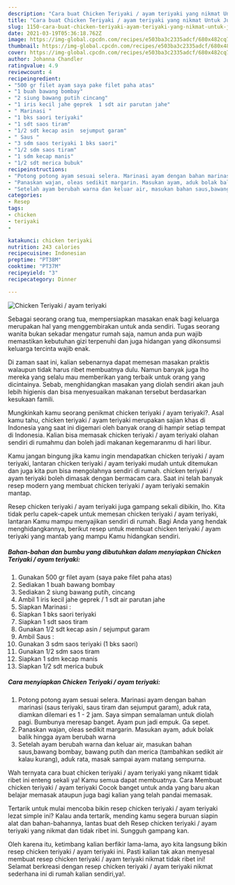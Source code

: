 ```yaml
---
description: "Cara buat Chicken Teriyaki / ayam teriyaki yang nikmat Untuk Jualan"
title: "Cara buat Chicken Teriyaki / ayam teriyaki yang nikmat Untuk Jualan"
slug: 1150-cara-buat-chicken-teriyaki-ayam-teriyaki-yang-nikmat-untuk-jualan
date: 2021-03-19T05:36:18.762Z
image: https://img-global.cpcdn.com/recipes/e503ba3c2335adcf/680x482cq70/chicken-teriyaki-ayam-teriyaki-foto-resep-utama.jpg
thumbnail: https://img-global.cpcdn.com/recipes/e503ba3c2335adcf/680x482cq70/chicken-teriyaki-ayam-teriyaki-foto-resep-utama.jpg
cover: https://img-global.cpcdn.com/recipes/e503ba3c2335adcf/680x482cq70/chicken-teriyaki-ayam-teriyaki-foto-resep-utama.jpg
author: Johanna Chandler
ratingvalue: 4.9
reviewcount: 4
recipeingredient:
- "500 gr filet ayam saya pake filet paha atas"
- "1 buah bawang bombay"
- "2 siung bawang putih cincang"
- "1 iris kecil jahe geprek  1 sdt air parutan jahe"
- " Marinasi "
- "1 bks saori teriyaki"
- "1 sdt saos tiram"
- "1/2 sdt kecap asin  sejumput garam"
- " Saus "
- "3 sdm saos teriyaki 1 bks saori"
- "1/2 sdm saos tiram"
- "1 sdm kecap manis"
- "1/2 sdt merica bubuk"
recipeinstructions:
- "Potong potong ayam sesuai selera. Marinasi ayam dengan bahan marinasi (saus teriyaki, saus tiram dan sejumput garam), aduk rata, diamkan dilemari es 1 - 2 jam. Saya simpan semalaman untuk diolah pagi. Bumbunya meresap banget. Ayam pun jadi empuk. Ga sepet."
- "Panaskan wajan, oleas sedikit margarin. Masukan ayam, aduk bolak balik hingga ayam berubah warna"
- "Setelah ayam berubah warna dan keluar air, masukan bahan saus,bawang bombay, bawang putih dan merica (tambahkan sedikit air kalau kurang), aduk rata, masak sampai ayam matang sempurna."
categories:
- Resep
tags:
- chicken
- teriyaki
- 

katakunci: chicken teriyaki  
nutrition: 243 calories
recipecuisine: Indonesian
preptime: "PT38M"
cooktime: "PT37M"
recipeyield: "3"
recipecategory: Dinner

---
```



![Chicken Teriyaki / ayam teriyaki](https://img-global.cpcdn.com/recipes/e503ba3c2335adcf/680x482cq70/chicken-teriyaki-ayam-teriyaki-foto-resep-utama.jpg)

Sebagai seorang orang tua, mempersiapkan masakan enak bagi keluarga merupakan hal yang menggembirakan untuk anda sendiri. Tugas seorang  wanita bukan sekadar mengatur rumah saja, namun anda pun wajib memastikan kebutuhan gizi terpenuhi dan juga hidangan yang dikonsumsi keluarga tercinta wajib enak.

Di zaman  saat ini, kalian sebenarnya dapat memesan masakan praktis walaupun tidak harus ribet membuatnya dulu. Namun banyak juga lho mereka yang selalu mau memberikan yang terbaik untuk orang yang dicintainya. Sebab, menghidangkan masakan yang diolah sendiri akan jauh lebih higienis dan bisa menyesuaikan makanan tersebut berdasarkan kesukaan famili. 



Mungkinkah kamu seorang penikmat chicken teriyaki / ayam teriyaki?. Asal kamu tahu, chicken teriyaki / ayam teriyaki merupakan sajian khas di Indonesia yang saat ini digemari oleh banyak orang di hampir setiap tempat di Indonesia. Kalian bisa memasak chicken teriyaki / ayam teriyaki olahan sendiri di rumahmu dan boleh jadi makanan kegemaranmu di hari libur.

Kamu jangan bingung jika kamu ingin mendapatkan chicken teriyaki / ayam teriyaki, lantaran chicken teriyaki / ayam teriyaki mudah untuk ditemukan dan juga kita pun bisa mengolahnya sendiri di rumah. chicken teriyaki / ayam teriyaki boleh dimasak dengan bermacam cara. Saat ini telah banyak resep modern yang membuat chicken teriyaki / ayam teriyaki semakin mantap.

Resep chicken teriyaki / ayam teriyaki juga gampang sekali dibikin, lho. Kita tidak perlu capek-capek untuk memesan chicken teriyaki / ayam teriyaki, lantaran Kamu mampu menyajikan sendiri di rumah. Bagi Anda yang hendak menghidangkannya, berikut resep untuk membuat chicken teriyaki / ayam teriyaki yang mantab yang mampu Kamu hidangkan sendiri.

<!--inarticleads1-->

##### Bahan-bahan dan bumbu yang dibutuhkan dalam menyiapkan Chicken Teriyaki / ayam teriyaki:

1. Gunakan 500 gr filet ayam (saya pake filet paha atas)
1. Sediakan 1 buah bawang bombay
1. Sediakan 2 siung bawang putih, cincang
1. Ambil 1 iris kecil jahe geprek / 1 sdt air parutan jahe
1. Siapkan  Marinasi :
1. Siapkan 1 bks saori teriyaki
1. Siapkan 1 sdt saos tiram
1. Gunakan 1/2 sdt kecap asin / sejumput garam
1. Ambil  Saus :
1. Gunakan 3 sdm saos teriyaki (1 bks saori)
1. Gunakan 1/2 sdm saos tiram
1. Siapkan 1 sdm kecap manis
1. Siapkan 1/2 sdt merica bubuk




<!--inarticleads2-->

##### Cara menyiapkan Chicken Teriyaki / ayam teriyaki:

1. Potong potong ayam sesuai selera. Marinasi ayam dengan bahan marinasi (saus teriyaki, saus tiram dan sejumput garam), aduk rata, diamkan dilemari es 1 - 2 jam. Saya simpan semalaman untuk diolah pagi. Bumbunya meresap banget. Ayam pun jadi empuk. Ga sepet.
1. Panaskan wajan, oleas sedikit margarin. Masukan ayam, aduk bolak balik hingga ayam berubah warna
1. Setelah ayam berubah warna dan keluar air, masukan bahan saus,bawang bombay, bawang putih dan merica (tambahkan sedikit air kalau kurang), aduk rata, masak sampai ayam matang sempurna.




Wah ternyata cara buat chicken teriyaki / ayam teriyaki yang nikamt tidak ribet ini enteng sekali ya! Kamu semua dapat membuatnya. Cara Membuat chicken teriyaki / ayam teriyaki Cocok banget untuk anda yang baru akan belajar memasak ataupun juga bagi kalian yang telah pandai memasak.

Tertarik untuk mulai mencoba bikin resep chicken teriyaki / ayam teriyaki lezat simple ini? Kalau anda tertarik, mending kamu segera buruan siapin alat dan bahan-bahannya, lantas buat deh Resep chicken teriyaki / ayam teriyaki yang nikmat dan tidak ribet ini. Sungguh gampang kan. 

Oleh karena itu, ketimbang kalian berfikir lama-lama, ayo kita langsung bikin resep chicken teriyaki / ayam teriyaki ini. Pasti kalian tak akan menyesal membuat resep chicken teriyaki / ayam teriyaki nikmat tidak ribet ini! Selamat berkreasi dengan resep chicken teriyaki / ayam teriyaki nikmat sederhana ini di rumah kalian sendiri,ya!.

